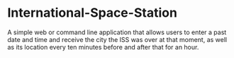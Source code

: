 # International-Space-Station
A simple web or command line application that allows users to enter a past date and time and  receive the city the ISS was over at that moment, as well as its location every ten minutes before  and after that for an hour.
